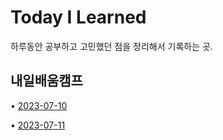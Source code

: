 # Today I Learned
하루동안 공부하고 고민했던 점을 정리해서 기록하는 곳.

## 내일배움캠프
• [2023-07-10](https://github.com/GaeMeee/TIL/blob/main/내일배움캠프/2023-07-10.md)

• [2023-07-11](https://github.com/GaeMeee/TIL/blob/main/내일배움캠프/2023-07-11.md)